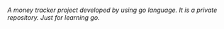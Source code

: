 ###### A money tracker project developed by using go language. It is a private repository. Just for learning go.
